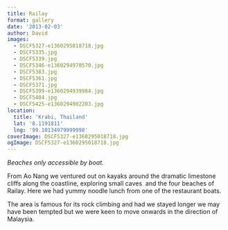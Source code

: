 ```yaml
---
title: Railay
format: gallery
date: '2013-02-03'
author: David
images:
  - DSCF5327-e1360295018718.jpg
  - DSCF5335.jpg
  - DSCF5339.jpg
  - DSCF5346-e1360294978570.jpg
  - DSCF5383.jpg
  - DSCF5361.jpg
  - DSCF5371.jpg
  - DSCF5399-e1360294939984.jpg
  - DSCF5404.jpg
  - DSCF5425-e1360294902203.jpg
location:
  title: 'Krabi, Thailand'
  lat: '8.1191811'
  lng: '99.10134979999998'
coverImage: DSCF5327-e1360295018718.jpg
ogImage: DSCF5327-e1360295018718.jpg
---
```


_Beaches only accessible by boat._

From Ao Nang we ventured out on kayaks around the dramatic limestone cliffs along the coastline, exploring small caves  and the four beaches of Railay. Here we had yummy noodle lunch from one of the restaurant boats.

The area is famous for its rock climbing and had we stayed longer we may have been tempted but we were keen to move onwards in the direction of Malaysia.
